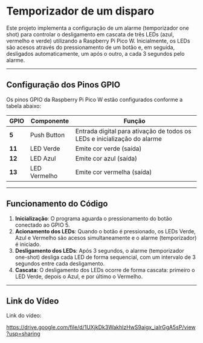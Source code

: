 # Temporizador de um disparo

Este projeto implementa a configuração de um alarme (temporizador one shot) para controlar o desligamento em cascata de três LEDs (azul, vermelho e verde) utilizando a Raspberry Pi Pico W. Inicialmente, os LEDs são acesos através do pressionamento de um botão e, em seguida, desligados automaticamente, um após o outro, a cada 3 segundos pelo alarme.

---

## **Configuração dos Pinos GPIO** 

Os pinos GPIO da Raspberry Pi Pico W estão configurados conforme a tabela abaixo:

| GPIO  | Componente      | Função                                                                     |  
|-------|-----------------|----------------------------------------------------------------------------|  
| **5**  | Push Button     | Entrada digital para ativação de todos os LEDs e inicialização do alarme  |  
| **11** | LED Verde       | Emite cor verde (saída)                                                   |  
| **12** | LED Azul        | Emite cor azul (saída)                                                    |  
| **13** | LED Vermelho    | Emite cor vermelha (saída)                                                |  

---

## **Funcionamento do Código**

1. **Inicialização**: O programa aguarda o pressionamento do botão conectado ao GPIO 5.  
2. **Acionamento dos LEDs**: Quando o botão é pressionado, os LEDs Verde, Azul e Vermelho são acesos simultaneamente e o alarme (temporizador) é iniciado.  
3. **Desligamento dos LEDs**: Após 3 segundos, o alarme (temporizador one-shot) desliga cada LED de forma sequencial, com um intervalo de 3 segundos entre cada desligamento.  
4. **Cascata**: O desligamento dos LEDs ocorre de forma cascata: primeiro o LED Verde, depois o Azul, e por último o Vermelho.

---

## **Link do Vídeo**

Link do vídeo:

https://drive.google.com/file/d/1UXjkDk3WakhlzHwS9aigx_iaIrGgA5sP/view?usp=sharing
